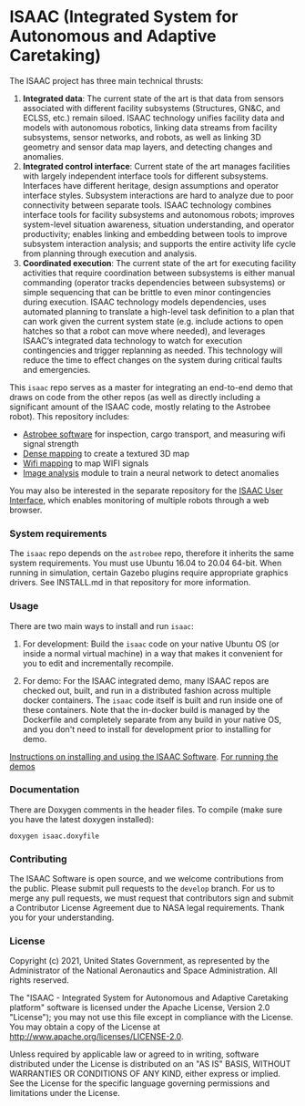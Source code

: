 # ISAAC (Integrated System for Autonomous and Adaptive Caretaking)

The ISAAC project has three main technical thrusts:

1. **Integrated data**: The current state of the art is that data from sensors associated with different facility
   subsystems (Structures, GN&C, and ECLSS, etc.) remain siloed. ISAAC technology unifies facility data and models with
   autonomous robotics, linking data streams from facility subsystems, sensor networks, and robots, as well as linking 3D
   geometry and sensor data map layers, and detecting changes and anomalies.
2. **Integrated control interface**: Current state of the art manages facilities with largely independent interface tools
   for different subsystems. Interfaces have different heritage, design assumptions and operator interface styles. Subsystem
   interactions are hard to analyze due to poor connectivity between separate tools. ISAAC technology combines interface
   tools for facility subsystems and autonomous robots; improves system-level situation awareness, situation understanding,
   and operator productivity; enables linking and embedding between tools to improve subsystem interaction analysis; and
   supports the entire activity life cycle from planning through execution and analysis.
3. **Coordinated execution**: The current state of the art for executing facility activities that require coordination
   between subsystems is either manual commanding (operator tracks dependencies between subsystems) or simple sequencing
   that can be brittle to even minor contingencies during execution. ISAAC technology models dependencies, uses automated
   planning to translate a high-level task definition to a plan that can work given the current system state (e.g. include
   actions to open hatches so that a robot can move where needed), and leverages ISAAC’s integrated data technology to
   watch for execution contingencies and trigger replanning as needed. This technology will reduce the time to effect
   changes on the system during critical faults and emergencies.

This `isaac` repo serves as a master for integrating an end-to-end
demo that draws on code from the other repos (as well as directly
including a significant amount of the ISAAC code, mostly relating to
the Astrobee robot). This repository includes:

- [Astrobee software](astrobee/) for inspection, cargo transport, and measuring wifi signal strength
- [Dense mapping](dense_map/geometry_mapper) to create a textured 3D map
- [Wifi mapping](dense_map/volumetric_mapper) to map WIFI signals
- [Image analysis](img_analysis) module to train a neural network to detect anomalies

You may also be interested in the separate repository for the [ISAAC User Interface](https://github.com/nasa/isaac_user_interface),
which enables monitoring of multiple robots through a web browser.

### System requirements

The `isaac` repo depends on the `astrobee` repo, therefore it inherits
the same system requirements. You must use Ubuntu 16.04 to 20.04 64-bit. When
running in simulation, certain Gazebo plugins require appropriate
graphics drivers. See INSTALL.md in that repository for more
information.

### Usage

There are two main ways to install and run `isaac`:

1. For development: Build the `isaac` code on your native Ubuntu OS (or
   inside a normal virtual machine) in a way that makes it convenient
   for you to edit and incrementally recompile.

2. For demo: For the ISAAC integrated demo, many ISAAC repos are
   checked out, built, and run in a distributed fashion across
   multiple docker containers. The `isaac` code itself is built and
   run inside one of these containers. Note that the in-docker build
   is managed by the Dockerfile and completely separate from any build
   in your native OS, and you don't need to install for development
   prior to installing for demo.

[Instructions on installing and using the ISAAC Software](INSTALL.md). [For running
the demos](DEMO_INSTALL.md)

### Documentation

There are Doxygen comments in the header files. To compile (make sure you have the latest doxygen installed):

    doxygen isaac.doxyfile

### Contributing

The ISAAC Software is open source, and we welcome contributions from the public.
Please submit pull requests to the `develop` branch. For us to merge any pull
requests, we must request that contributors sign and submit a Contributor License
Agreement due to NASA legal requirements. Thank you for your understanding.

### License

Copyright (c) 2021, United States Government, as represented by the
Administrator of the National Aeronautics and Space Administration.
All rights reserved.

The "ISAAC - Integrated System for Autonomous and Adaptive Caretaking
platform" software is licensed under the Apache License, Version 2.0
"License"); you may not use this file except in compliance with the License. You
may obtain a copy of the License at http://www.apache.org/licenses/LICENSE-2.0.

Unless required by applicable law or agreed to in writing, software distributed
under the License is distributed on an "AS IS" BASIS, WITHOUT WARRANTIES OR
CONDITIONS OF ANY KIND, either express or implied. See the License for the
specific language governing permissions and limitations under the License.
